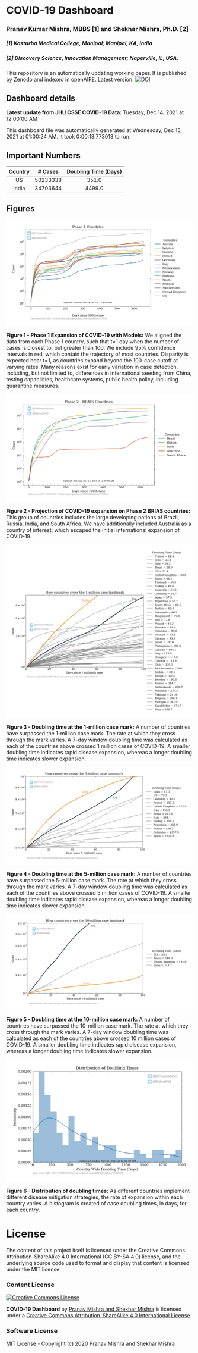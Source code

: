
COVID-19 Dashboard
==================
  
### Pranav Kumar Mishra, MBBS [1] and Shekhar Mishra, Ph.D. [2]  
##### [1] Kasturba Medical College, Manipal; Manipal, KA, India  
##### [2] Discovery Science, Innovation Management; Naperville, IL, USA.



  
This repository is an automatically updating working paper. It is published by Zenodo and indexed in openAIRE. Latest version: [![DOI](https://zenodo.org/badge/287867933.svg)](https://zenodo.org/badge/latestdoi/287867933)  
## Dashboard details  
**Latest update from JHU CSSE COVID-19 Data:** Tuesday, Dec 14, 2021 at 12:00:00 AM

  
This dashboard file was automatically generated at Wednesday, Dec 15, 2021 at 01:00:24 AM. It took 0:00:13.773013 to run.  
## Important Numbers
  
|Country|# Cases | Doubling Time (Days)  
| :----------:  | :----------:  | :----------:  |  
US |50233338 | 351.0  
India |34703644 | 4499.0  

  

  
## Figures

![Phase 1 Countries](https://github.com/pranavmishra90/COVID-19/blob/master/Figures/Phase_1_Countries.jpg) 

**Figure 1 - Phase 1 Expansion of COVID-19 with Models:** We aligned the data from each Phase 1 country, such that t=1 day when the number of cases is closest to, but greater than 100. We include 95% confidence intervals in red, which contain the trajectory of most countries. Disparity is expected near t=1, as countries expand beyond the 100-case cutoff at varying rates. Many reasons exist for early variation in case detection, including, but not limited to, differences in international seeding from China, testing capabilities, healthcare systems, public health policy, including quarantine measures.

![Phase 2 BRIAS Countries](https://github.com/pranavmishra90/COVID-19/blob/master/Figures/Phase_2_BRIAS_Countries.jpg) 

**Figure 2 - Projection of COVID-19 expansion on Phase 2 BRIAS countries:** This group of countries includes the large developing nations of Brazil, Russia, India, and South Africa. We have additionally included Australia as a country of interest, which escaped the initial international expansion of COVID-19.

![Doubling Time when crossing 1M cases](https://github.com/pranavmishra90/COVID-19/blob/master/Figures/Doubling_time_when_crossing_1M_cases.jpg) 

**Figure 3 - Doubling time at the 1-million case mark:** A number of countries have surpassed the 1-million case mark. The rate at which they cross through the mark varies. A 7-day window doubling time was calculated as each of the countries above crossed 1 million cases of COVID-19. A smaller doubling time indicates rapid disease expansion, whereas a longer doubling time indicates slower expansion.

![Doubling Time when crossing 5M cases](https://github.com/pranavmishra90/COVID-19/blob/master/Figures/Doubling_time_when_crossing_5M_cases.jpg) 

**Figure 4 - Doubling time at the 5-million case mark:** A number of countries have surpassed the 5-million case mark. The rate at which they cross through the mark varies. A 7-day window doubling time was calculated as each of the countries above crossed 5 million cases of COVID-19. A smaller doubling time indicates rapid disease expansion, whereas a longer doubling time indicates slower expansion.

![Doubling Time when crossing 10M cases](https://github.com/pranavmishra90/COVID-19/blob/master/Figures/Doubling_time_when_crossing_10M_cases.jpg) 

**Figure 5 - Doubling time at the 10-million case mark:** A number of countries have surpassed the 10-million case mark. The rate at which they cross through the mark varies. A 7-day window doubling time was calculated as each of the countries above crossed 10 million cases of COVID-19. A smaller doubling time indicates rapid disease expansion, whereas a longer doubling time indicates slower expansion.

![Doubling Time Histogram](https://github.com/pranavmishra90/COVID-19/blob/master/Figures/Doubling_time_histogram_(latest).jpg) 

**Figure 6 - Distribution of doubling times:** As different countries implement different disease mitigation strategies, the rate of expansion within each country varies. A histogram is created of case doubling times, in days, for each country.  
# License  
The content of this project itself is licensed under the Creative Commons Attribution-ShareAlike 4.0 International (CC BY-SA 4.0) license, and the underlying source code used to format and display that content is licensed under the MIT license.  
### Content License  

 
  [![Creative Commons License](https://i.creativecommons.org/l/by-sa/4.0/88x31.png)](http://creativecommons.org/licenses/by-sa/4.0/) 
 
 
 <b>COVID-19 Dashboard</b> by [Pranav Mishra and Shekhar Mishra](https://github.com/pranavmishra90/COVID-19) is licensed under a [Creative Commons Attribution-ShareAlike 4.0 International License](http://creativecommons.org/licenses/by-sa/4.0/).  
### Software License  
MIT License - Copyright (c) 2020 Pranav Mishra and Shekhar Mishra